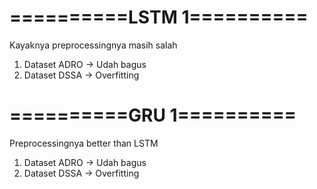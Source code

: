 # ==========LSTM 1==========
Kayaknya preprocessingnya masih salah
1. Dataset ADRO -> Udah bagus
2. Dataset DSSA -> Overfitting
# ==========GRU 1==========
Preprocessingnya better than LSTM
1. Dataset ADRO -> Udah bagus
2. Dataset DSSA -> Overfitting
